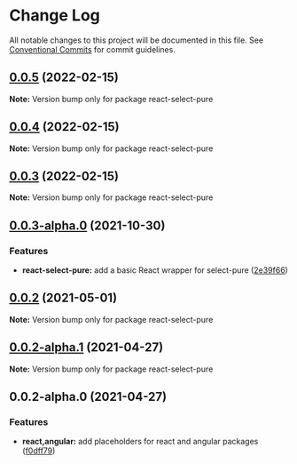 # Change Log

All notable changes to this project will be documented in this file.
See [Conventional Commits](https://conventionalcommits.org) for commit guidelines.

## [0.0.5](https://github.com/dudyn5ky1/select-pure/compare/react-select-pure@0.0.3-alpha.0...react-select-pure@0.0.5) (2022-02-15)

**Note:** Version bump only for package react-select-pure





## [0.0.4](https://github.com/dudyn5ky1/select-pure/compare/react-select-pure@0.0.3-alpha.0...react-select-pure@0.0.4) (2022-02-15)

**Note:** Version bump only for package react-select-pure





## [0.0.3](https://github.com/dudyn5ky1/select-pure/compare/react-select-pure@0.0.3-alpha.0...react-select-pure@0.0.3) (2022-02-15)

**Note:** Version bump only for package react-select-pure





## [0.0.3-alpha.0](https://github.com/dudyn5ky1/select-pure/compare/react-select-pure@0.0.2...react-select-pure@0.0.3-alpha.0) (2021-10-30)


### Features

* **react-select-pure:** add a basic React wrapper for select-pure ([2e39f66](https://github.com/dudyn5ky1/select-pure/commit/2e39f6629764e6879fdd165406e0fbb001665800))





## [0.0.2](https://github.com/dudyn5ky1/select-pure/compare/react-select-pure@0.0.2-alpha.1...react-select-pure@0.0.2) (2021-05-01)

**Note:** Version bump only for package react-select-pure





## [0.0.2-alpha.1](https://github.com/dudyn5ky1/select-pure/compare/react-select-pure@0.0.2-alpha.0...react-select-pure@0.0.2-alpha.1) (2021-04-27)

**Note:** Version bump only for package react-select-pure





## 0.0.2-alpha.0 (2021-04-27)


### Features

* **react,angular:** add placeholders for react and angular packages ([f0dff79](https://github.com/dudyn5ky1/select-pure/commit/f0dff7979cc9eca6fc5d1497823f65ce91a1f054))
